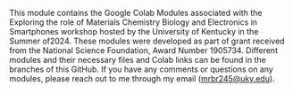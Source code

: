 This module contains the Google Colab Modules associated with the Exploring the role of Materials Chemistry Biology and Electronics in Smartphones workshop hosted by the University of Kentucky in the Summer of2024. These modules were developed as part of grant received from the National Science Foundation, Award Number 1905734.
Different modules and their necessary files and Colab links can be found in the branches of this GitHub. If you have any comments or questions on any modules, please reach out to me through my email (mrbr245@uky.edu).
